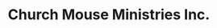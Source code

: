 ---
title: "Church Mouse Ministries Inc."
url: /robbinsville/church-mouse-ministries-inc/
shop: Gebrauchtwaren
---